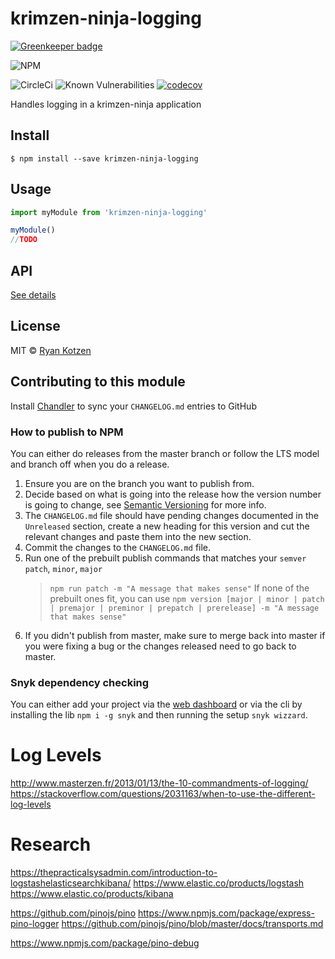 # krimzen-ninja-logging

[![Greenkeeper badge](https://badges.greenkeeper.io/KrimzenNinja/krimzen-ninja-logging.svg)](https://greenkeeper.io/)

![NPM](https://nodei.co/npm/krimzen-ninja-logging.png)

![CircleCi](https://circleci.com/gh/KrimZenNinja/krimzen-ninja-logging.svg?style=shield)
![Known Vulnerabilities](https://snyk.io/test/npm/krimzen-ninja-logging/badge.svg)
[![codecov](https://codecov.io/gh/KrimZenNinja/krimzen-ninja-logging/branch/master/graph/badge.svg)](https://codecov.io/gh/KrimZenNinja/krimzen-ninja-logging)

Handles logging in a krimzen-ninja application

## Install

    $ npm install --save krimzen-ninja-logging

## Usage

```js
import myModule from 'krimzen-ninja-logging'

myModule()
//TODO
```

## API

[See details](https://github.com/KrimZenNinja/krimzen-ninja-logging/blob/master/API.md)

## License

MIT © [Ryan Kotzen](https://github.com/KrimZenNinja)

## Contributing to this module

Install [Chandler](https://github.com/mattbrictson/chandler) to sync your `CHANGELOG.md` entries to GitHub

### How to publish to NPM

You can either do releases from the master branch or follow the LTS model and branch off when you do a release.

1. Ensure you are on the branch you want to publish from.
1. Decide based on what is going into the release how the version number is going to change, see [Semantic Versioning](http://semver.org/) for more info.
1. The `CHANGELOG.md` file should have pending changes documented in the `Unreleased` section, create a new heading for this version and cut the relevant changes and paste them into the new section.
1. Commit the changes to the `CHANGELOG.md` file.
1. Run one of the prebuilt publish commands that matches your `semver` `patch`, `minor`, `major`
	> `npm run patch -m "A message that makes sense"`
	If none of the prebuilt ones fit, you can use `npm version [major | minor | patch | premajor | preminor | prepatch | prerelease] -m "A message that makes sense"`
1. If you didn't publish from master, make sure to merge back into master if you were fixing a bug or the changes released need to go back to master.

### Snyk dependency checking

You can either add your project via the [web dashboard](https://snyk.io/) or via the cli by installing the lib `npm i -g snyk` and then running the setup `snyk wizzard`.

# Log Levels

http://www.masterzen.fr/2013/01/13/the-10-commandments-of-logging/
https://stackoverflow.com/questions/2031163/when-to-use-the-different-log-levels

# Research



https://thepracticalsysadmin.com/introduction-to-logstashelasticsearchkibana/
https://www.elastic.co/products/logstash
https://www.elastic.co/products/kibana

https://github.com/pinojs/pino
https://www.npmjs.com/package/express-pino-logger
https://github.com/pinojs/pino/blob/master/docs/transports.md

https://www.npmjs.com/package/pino-debug
